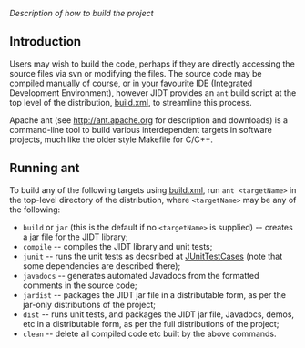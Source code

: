 _Description of how to build the project_

## Introduction

Users may wish to build the code, perhaps if they are directly accessing the source files via svn or modifying the files. The source code may be compiled manually of course, or in your favourite IDE (Integrated Development
Environment), however JIDT provides an `ant` build script at the top level of the distribution, [build.xml](../../blob/master/build.xml), to streamline this process.

Apache ant (see http://ant.apache.org for description and downloads) is a command-line tool to build various interdependent targets in software projects, much like the older style Makefile for C/C++.

## Running ant

To build any of the following targets using [build.xml](../../blob/master/build.xml), run `ant <targetName>` in the top-level directory of the distribution, where `<targetName>` may be any of the following:
 * `build` or `jar` (this is the default if no `<targetName>` is supplied) -- creates a jar file for the JIDT library;
 * `compile` -- compiles the JIDT library and unit tests;
 * `junit` -- runs the unit tests as decsribed at [JUnitTestCases](JUnitTestCases) (note that some dependencies are described there);
 * `javadocs` -- generates automated Javadocs from the formatted comments in the source code;
 * `jardist` -- packages the JIDT jar file in a distributable form, as per the jar-only distributions of the project;
 * `dist` -- runs unit tests, and packages the JIDT jar file, Javadocs, demos, etc in a distributable form, as per the full distributions of the project;
 * `clean` -- delete all compiled code etc built by the above commands.